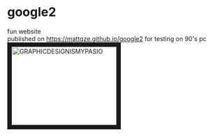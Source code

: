 # google2
fun website<br>
published on https://mattqze.github.io/google2 for testing on 90's pc<br>
<a href="http://www.youtube.com/watch?feature=player_embedded&v=vwlDG6yIeAU
" target="_blank"><img src="http://img.youtube.com/vi/vwlDG6yIeAU/0.jpg" 
alt="GRAPHICDESIGNISMYPASIO" width="240" height="180" border="10" /></a>
